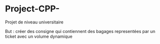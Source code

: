 # Project-CPP-
Projet de niveau universitaire

But : créer des consigne qui contiennent des bagages representées par un ticket avec un volume dynamique
